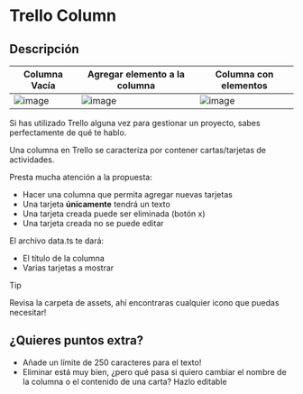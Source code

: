 # Trello Column

## Descripción

| Columna Vacía | Agregar elemento a la columna | Columna con elementos |
| --- | --- | ---|
| ![image](https://github.com/user-attachments/assets/a8c17e2e-c7a4-44ea-b74d-204e60dddcf9) | ![image](https://github.com/user-attachments/assets/9a6f6e8f-e9ba-46e1-ad54-52fcb27bcbea) | ![image](https://github.com/user-attachments/assets/84bea88f-ec18-4f2a-a11f-6a3c57b11683) |

Si has utilizado Trello alguna vez para gestionar un proyecto, sabes perfectamente de qué te hablo.

Una columna en Trello se caracteriza por contener cartas/tarjetas de actividades.

Presta mucha atención a la propuesta:
- Hacer una columna que permita agregar nuevas tarjetas
- Una tarjeta <b>únicamente</b> tendrá un texto
- Una tarjeta creada puede ser eliminada (botón x)
- Una tarjeta creada no se puede editar

El archivo data.ts te dará:
- El título de la columna
- Varias tarjetas a mostrar

> [!TIP]
> Revisa la carpeta de assets, ahí encontraras cualquier icono que puedas necesitar!

## ¿Quieres puntos extra?
- Añade un límite de 250 caracteres para el texto!
- Eliminar está muy bien, ¿pero qué pasa si quiero cambiar el nombre de la columna o el contenido de una carta? Hazlo editable
